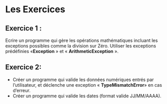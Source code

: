 # Les Exercices 
## Exercice 1 :
Ecrire un programme qui gère les opérations mathématiques incluant les exceptions possibles
comme la division sur Zéro. Utiliser les exceptions prédéfinies «**Exception** » et
« **ArithmeticException** ».
## Exercice 2:
- Créer un programme qui valide les données numériques entrés par l’utilisateur, et
déclenche une exception « **TypeMismatchError**» en cas d’erreur.
- Créer un programme qui valide les dates (format valide JJ/MM/AAAA).

